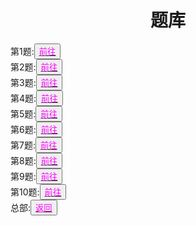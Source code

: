 <html>
<head>
	<title>tiku</title>
	    <style type="text/css">
		<!--
			.blue{color:#0000FF}
			.purple{color: #FF00FF}
			.宋体{font-family:"宋体"}
		-->
        </style>
</head>
<body>
		<h1><center>题库</center></h1>
		<div>第1题:<button title="hello"><a href="https://zhouningyuan1234.github.io/di1ti/"><span class="purple">前往</span></a></button></div>
		<div>第2题:<button title="hello"><a href="https://zhouningyuan1234.github.io/di2ti/"><span class="purple">前往</span></a></button></div>
		<div>第3题:<button title="hello"><a href="https://zhouningyuan1234.github.io/di3ti/"><span class="purple">前往</span></a></button></div>
		<div>第4题:<button title="hello"><a href="https://zhouningyuan1234.github.io/di4ti/"><span class="purple">前往</span></a></button></div>
		<div>第5题:<button title="hello"><a href="https://zhouningyuan1234.github.io/di5ti/"><span class="purple">前往</span></a></button></div>
		<div>第6题:<button title="hello"><a href="https://zhouningyuan1234.github.io/di6ti/"><span class="purple">前往</span></a></button></div>
		<div>第7题:<button title="hello"><a href="https://zhouningyuan1234.github.io/di7ti/"><span class="purple">前往</span></a></button></div>
		<div>第8题:<button title="hello"><a href="https://zhouningyuan1234.github.io/di8ti/"><span class="purple">前往</span></a></button></div>
		<div>第9题:<button title="hello"><a href="https://zhouningyuan1234.github.io/di9ti/"><span class="purple">前往</span></a></button></div>
		<div>第10题:<button title="hello"><a href="https://zhouningyuan1234.github.io/di10ti/"><span class="purple">前往</span></a></button></div>
		<div>总部:<button title="back"><a href="https://zhouningyuan1234.github.io/yyy-Team-headquarters/"><span class="purple">返回</span></a></button></div>
</body>
</html>
